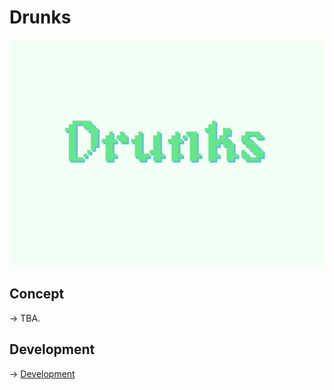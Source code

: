 # Drunks

![Drunks](./docs/drunks.png)

## Concept

-> TBA.

## Development

-> [Development](./docs/development.md)
